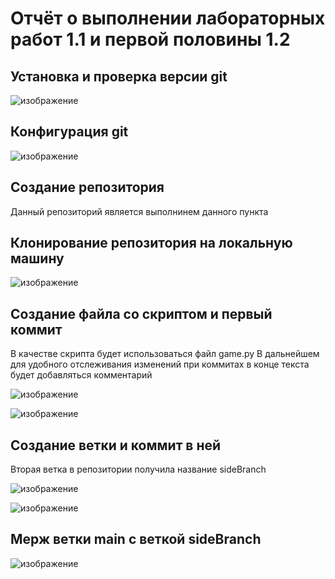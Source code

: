 # Отчёт о выполнении лабораторных работ 1.1 и первой половины 1.2

## Установка и проверка версии git

![изображение](https://github.com/bruuuuuuuuuuuuh/RockPaperScissors/assets/70809490/062f8e8e-7218-4b17-bcdb-bf5e4b25da1c)


## Конфигурация git

![изображение](https://github.com/bruuuuuuuuuuuuh/RockPaperScissors/assets/70809490/256fea65-a4f8-499c-940a-ec8abbd89198)

## Создание репозитория

Данный репозиторий является выполнинем данного пункта

## Клонирование репозитория на локальную машину

![изображение](https://github.com/bruuuuuuuuuuuuh/RockPaperScissors/assets/70809490/cf0c688a-5d3a-4bf9-8639-7895071c624d)

## Создание файла со скриптом и первый коммит

В качестве скрипта будет использоваться файл game.py
В дальнейшем для удобного отслеживания изменений при коммитах в конце текста будет добавляться комментарий

![изображение](https://github.com/bruuuuuuuuuuuuh/RockPaperScissors/assets/70809490/8a5ecf4c-4016-4eb1-89ab-fd5a70b5a5a1)

![изображение](https://github.com/bruuuuuuuuuuuuh/RockPaperScissors/assets/70809490/64ed5400-cc1d-414b-9972-e38ac20cb9d4)

## Создание ветки и коммит в ней

Вторая ветка в репозитории получила название sideBranch

![изображение](https://github.com/bruuuuuuuuuuuuh/RockPaperScissors/assets/70809490/16c18731-fcab-4ab9-885b-d87cd904a263)

![изображение](https://github.com/bruuuuuuuuuuuuh/RockPaperScissors/assets/70809490/dad02f63-a01e-4a48-820c-0909b65e4d01)

## Мерж ветки main с веткой sideBranch

![изображение](https://github.com/bruuuuuuuuuuuuh/RockPaperScissors/assets/70809490/14f7d335-b910-417a-afd0-d377bb8d1c63)


